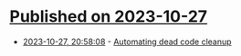 # [Published on 2023-10-27](index.md)

* [2023-10-27, 20:58:08](https://lobste.rs/s/jmlmbr/automating_dead_code_cleanup) - [Automating dead code cleanup](https://engineering.fb.com/2023/10/24/data-infrastructure/automating-dead-code-cleanup/)
